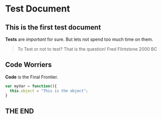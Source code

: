 # Test Document

## This is the first test document 

**Tests** are _important_ for sure.   But lets not spend too much time on them.

> To Test or not to test?
> That is the question!
> Fred Flintstone 2000 BC

## Code Worriers 

**Code** is the Final Frontier.

  ```javascript
  var myVar = function(){
    this.object = "This is the object";
  }
  ```

## THE END
